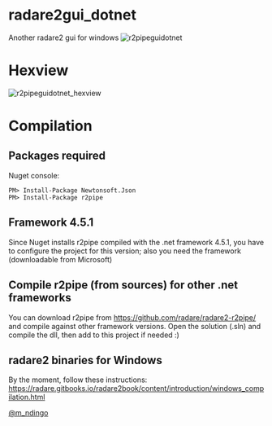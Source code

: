 # radare2gui_dotnet
Another radare2 gui for windows
![r2pipeguidotnet](https://cloud.githubusercontent.com/assets/12532269/20358089/cb65b5e6-ac2a-11e6-9b8b-4a073e7d5106.png)
# Hexview
![r2pipeguidotnet_hexview](https://cloud.githubusercontent.com/assets/12532269/20358143/f7cef1f6-ac2a-11e6-8430-95e4da91f062.png)
# Compilation
## Packages required

Nuget console:
```
PM> Install-Package Newtonsoft.Json
PM> Install-Package r2pipe
```
## Framework 4.5.1
Since Nuget installs r2pipe compiled with the .net framework 4.5.1, you have to configure the project for this version; also you need the framework (downloadable from Microsoft)

## Compile r2pipe (from sources) for other .net frameworks
You can download r2pipe from https://github.com/radare/radare2-r2pipe/ and compile against other framework versions. Open the solution (.sln) and compile the dll, then add to this project if needed :) 

## radare2 binaries for Windows
By the moment, follow these instructions: https://radare.gitbooks.io/radare2book/content/introduction/windows_compilation.html

[@m_ndingo](http://twitter.com/m_ndingo)
